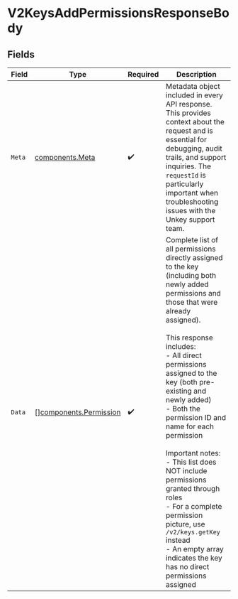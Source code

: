 # V2KeysAddPermissionsResponseBody


## Fields

| Field                                                                                                                                                                                                                                                                                                                                                                                                                                                                                                                                  | Type                                                                                                                                                                                                                                                                                                                                                                                                                                                                                                                                   | Required                                                                                                                                                                                                                                                                                                                                                                                                                                                                                                                               | Description                                                                                                                                                                                                                                                                                                                                                                                                                                                                                                                            |
| -------------------------------------------------------------------------------------------------------------------------------------------------------------------------------------------------------------------------------------------------------------------------------------------------------------------------------------------------------------------------------------------------------------------------------------------------------------------------------------------------------------------------------------- | -------------------------------------------------------------------------------------------------------------------------------------------------------------------------------------------------------------------------------------------------------------------------------------------------------------------------------------------------------------------------------------------------------------------------------------------------------------------------------------------------------------------------------------- | -------------------------------------------------------------------------------------------------------------------------------------------------------------------------------------------------------------------------------------------------------------------------------------------------------------------------------------------------------------------------------------------------------------------------------------------------------------------------------------------------------------------------------------- | -------------------------------------------------------------------------------------------------------------------------------------------------------------------------------------------------------------------------------------------------------------------------------------------------------------------------------------------------------------------------------------------------------------------------------------------------------------------------------------------------------------------------------------- |
| `Meta`                                                                                                                                                                                                                                                                                                                                                                                                                                                                                                                                 | [components.Meta](../../models/components/meta.md)                                                                                                                                                                                                                                                                                                                                                                                                                                                                                     | :heavy_check_mark:                                                                                                                                                                                                                                                                                                                                                                                                                                                                                                                     | Metadata object included in every API response. This provides context about the request and is essential for debugging, audit trails, and support inquiries. The `requestId` is particularly important when troubleshooting issues with the Unkey support team.                                                                                                                                                                                                                                                                        |
| `Data`                                                                                                                                                                                                                                                                                                                                                                                                                                                                                                                                 | [][components.Permission](../../models/components/permission.md)                                                                                                                                                                                                                                                                                                                                                                                                                                                                       | :heavy_check_mark:                                                                                                                                                                                                                                                                                                                                                                                                                                                                                                                     | Complete list of all permissions directly assigned to the key (including both newly added permissions and those that were already assigned).<br/><br/>This response includes:<br/>- All direct permissions assigned to the key (both pre-existing and newly added)<br/>- Both the permission ID and name for each permission<br/><br/>Important notes:<br/>- This list does NOT include permissions granted through roles<br/>- For a complete permission picture, use `/v2/keys.getKey` instead<br/>- An empty array indicates the key has no direct permissions assigned |